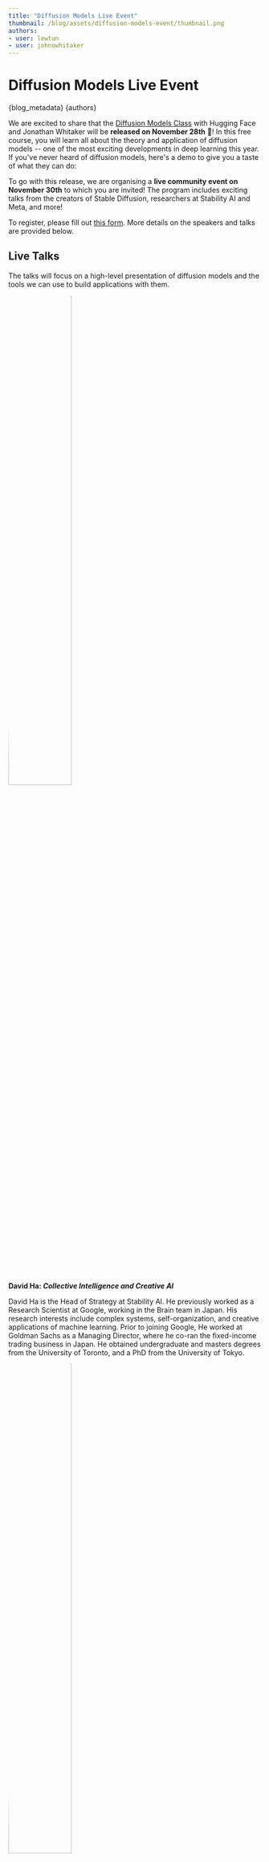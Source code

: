 ```yaml
---
title: "Diffusion Models Live Event"
thumbnail: /blog/assets/diffusion-models-event/thumbnail.png
authors:
- user: lewtun
- user: johnowhitaker
---
```


# Diffusion Models Live Event

{blog_metadata}
{authors}

We are excited to share that the [Diffusion Models Class](https://github.com/huggingface/diffusion-models-class) with Hugging Face and Jonathan Whitaker will be **released on November 28th** 🥳! In this free course, you will learn all about the theory and application of diffusion models -- one of the most exciting developments in deep learning this year. If you've never heard of diffusion models, here's a demo to give you a taste of what they can do:

<script type="module" src="https://gradio.s3-us-west-2.amazonaws.com/3.6/gradio.js "></script>

<gradio-app space="runwayml/stable-diffusion-v1-5"></gradio-app>

To go with this release, we are organising a **live community event on November 30th** to which you are invited! The program includes exciting talks from the creators of Stable Diffusion, researchers at Stability AI and Meta, and more!

To register, please fill out [this form](http://eepurl.com/icSzXv). More details on the speakers and talks are provided below.

## Live Talks

The talks will focus on a high-level presentation of diffusion models and the tools we can use to build applications with them.

<div
    class="container md:grid md:grid-cols-2 gap-2 max-w-7xl"
>
    <div class="text-center flex flex-col items-center">
        <img src="https://huggingface.co/datasets/huggingface/documentation-images/resolve/main/blog/diffusion-models-event/david-ha.png" width=50% style="border-radius: 50%;">
        <p><strong>David Ha: <em>Collective Intelligence and Creative AI</em></strong></p>
        <p>David Ha is the Head of Strategy at Stability AI. He previously worked as a Research Scientist at Google, working in the Brain team in Japan. His research interests include complex systems, self-organization, and creative applications of machine learning. Prior to joining Google, He worked at Goldman Sachs as a Managing Director, where he co-ran the fixed-income trading business in Japan. He obtained undergraduate and masters degrees from the University of Toronto, and a PhD from the University of Tokyo.</p>
    </div>
    <div class="text-center flex flex-col items-center">
        <img src="https://huggingface.co/datasets/huggingface/documentation-images/resolve/main/blog/diffusion-models-event/devi-parikh.png" width=50% style="border-radius: 50%;">
        <p><strong>Devi Parikh: <em>Make-A-Video: Diffusion Models for Text-to-Video Generation without Text-Video Data</em></strong></p>
        <p>Devi Parikh is a Research Director at the Fundamental AI Research (FAIR) lab at Meta, and an Associate Professor in the School of Interactive Computing at Georgia Tech. She has held visiting positions at Cornell University, University of Texas at Austin, Microsoft Research, MIT, Carnegie Mellon University, and Facebook AI Research. She received her M.S. and Ph.D. degrees from the Electrical and Computer Engineering department at Carnegie Mellon University in 2007 and 2009 respectively. Her research interests are in computer vision, natural language processing, embodied AI, human-AI collaboration, and AI for creativity.</p>
    </div>
    <div class="text-center flex flex-col items-center">
        <img src="https://huggingface.co/datasets/huggingface/documentation-images/resolve/main/blog/diffusion-models-event/patrick-esser.png" width=50% style="border-radius: 50%;">
        <p><strong>Patrick Esser: <em>Food for Diffusion</em></strong></p>
        <p>Patrick Esser is a Principal Research Scientist at Runway, leading applied research efforts including the core model behind Stable Diffusion, otherwise known as High-Resolution Image Synthesis with Latent Diffusion Models.</p>
    </div>
    <div class="text-center flex flex-col items-center">
        <img src="https://huggingface.co/datasets/huggingface/documentation-images/resolve/main/blog/diffusion-models-event/justin-pinkey.png" width=50% style="border-radius: 50%;">
        <p><strong>Justin Pinkney: <em>Beyond text - giving Stable Diffusion new abilities</em></strong></p>
        <p>Justin is a Senior Machine Learning Researcher at Lambda Labs working on image generation and editing, particularly for artistic and creative applications. He loves to play and tweak pre-trained models to add new capabilities to them, and is probably best known for models like: Toonify, Stable Diffusion Image Variations, and Text-to-Pokemon.</p>
    </div>
    <div class="text-center flex flex-col items-center">
        <img src="https://huggingface.co/datasets/huggingface/documentation-images/resolve/main/blog/diffusion-models-event/poli.png" width=50% style="border-radius: 50%;">
        <p><strong>Apolinário Passos: <em>DALL-E 2 is cool but... what will come after the generative media hype?</em></strong></p>
        <p>Apolinário Passos is a Machine Learning Art Engineer at Hugging Face and an artist who focuses on generative art and generative media. He founded the platform multimodal.art and the corresponding Twitter account, and works on the organization, aggregation, and platformization of open-source generative media machine learning models.</p>
    </div>
</div>
